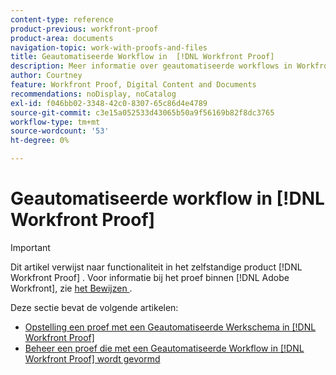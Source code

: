 ```yaml
---
content-type: reference
product-previous: workfront-proof
product-area: documents
navigation-topic: work-with-proofs-and-files
title: Geautomatiseerde Workflow in  [!DNL Workfront Proof]
description: Meer informatie over geautomatiseerde workflows in Workfront Proof.
author: Courtney
feature: Workfront Proof, Digital Content and Documents
recommendations: noDisplay, noCatalog
exl-id: f046bb02-3348-42c0-8307-65c86d4e4789
source-git-commit: c3e15a052533d43065b50a9f56169b82f8dc3765
workflow-type: tm+mt
source-wordcount: '53'
ht-degree: 0%

---
```


# Geautomatiseerde workflow in [!DNL Workfront Proof]

>[!IMPORTANT]
>
>Dit artikel verwijst naar functionaliteit in het zelfstandige product [!DNL Workfront Proof] . Voor informatie bij het proef binnen [!DNL Adobe Workfront], zie [ het Bewijzen ](../../../review-and-approve-work/proofing/proofing.md).

Deze sectie bevat de volgende artikelen:

* [Opstelling een proef met een Geautomatiseerde Werkschema in  [!DNL Workfront Proof]](../../../workfront-proof/wp-work-proofsfiles/automated-workflow/set-up-proof-auto-workflow.md)
* [Beheer een proef die met een Geautomatiseerde Workflow in  [!DNL Workfront Proof] wordt gevormd](../../../workfront-proof/wp-work-proofsfiles/automated-workflow/manage-proof-configured-auto-workflow.md)
